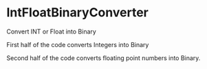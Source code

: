 # IntFloatBinaryConverter
Convert INT or Float into Binary

First half of the code converts Integers into Binary

Second half of the code converts floating point numbers into Binary. 

